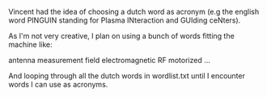 Vincent had the idea of choosing a dutch word as acronym (e.g the english word PINGUIN standing for Plasma INteraction and GUIding ceNters). 

As I'm not very creative, I plan on using a bunch of words fitting the machine like:

antenna
measurement
field
electromagnetic
RF
motorized
...

And looping through all the dutch words in wordlist.txt until I encounter words I can use as acronyms.

